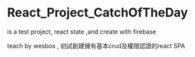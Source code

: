 # React_Project_CatchOfTheDay
is a test project, react state ,and create with firebase

teach by wesbos , 初試創建擁有基本crud及權限認證的react SPA

